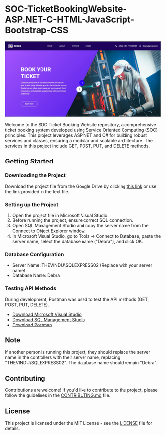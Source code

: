 # SOC-TicketBookingWebsite-ASP.NET-C-HTML-JavaScript-Bootstrap-CSS

![Homepage](ss/homepage.JPG)

Welcome to the SOC Ticket Booking Website repository, a comprehensive ticket booking system developed using Service Oriented Computing (SOC) principles. This project leverages ASP.NET and C# for building robust services and classes, ensuring a modular and scalable architecture. The services in this project include GET, POST, PUT, and DELETE methods.

## Getting Started

### Downloading the Project

Download the project file from the Google Drive by clicking [this link](https://drive.google.com/drive/folders/1gNigWdldwPy_pDovC5Kin5Ks9ADBDOxA?usp=sharing) or use the link provided in the text file.

### Setting up the Project

1. Open the project file in Microsoft Visual Studio.
2. Before running the project, ensure correct SQL connection.
3. Open SQL Management Studio and copy the server name from the Connect to Object Explorer window.
4. In Microsoft Visual Studio, go to Tools -> Connect to Database, paste the server name, select the database name ("Debra"), and click OK.

### Database Configuration

- Server Name: THEVINDU\SQLEXPRESS02 (Replace with your server name)
- Database Name: Debra

### Testing API Methods

During development, Postman was used to test the API methods (GET, POST, PUT, DELETE).

- [Download Microsoft Visual Studio](https://visualstudio.microsoft.com/)
- [Download SQL Management Studio](https://docs.microsoft.com/en-us/sql/ssms/download-sql-server-management-studio-ssms)
- [Download Postman](https://www.postman.com/)

## Note

If another person is running this project, they should replace the server name in the controllers with their server name, replacing "THEVINDU\SQLEXPRESS02". The database name should remain "Debra".

## Contributing

Contributions are welcome! If you'd like to contribute to the project, please follow the guidelines in the [CONTRIBUTING.md](CONTRIBUTING.md) file.

## License

This project is licensed under the MIT License - see the [LICENSE](LICENSE) file for details.
